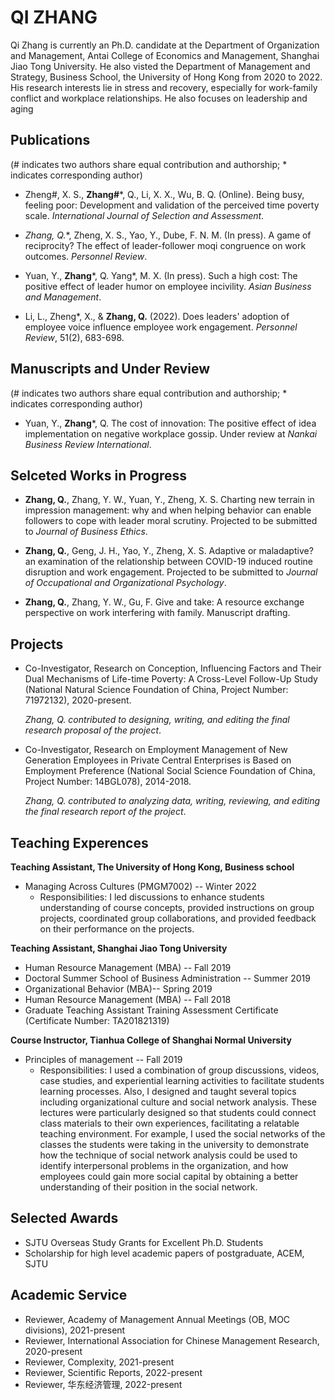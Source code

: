 # QI ZHANG

Qi Zhang is currently an Ph.D. candidate at the Department of Organization and Management, Antai College of Economics and Management, Shanghai Jiao Tong University. He also visted the Department of Management and Strategy, Business School, the University of Hong Kong from 2020 to 2022. His research interests lie in stress and recovery, especially for work-family conflict and workplace relationships. He also focuses on leadership and aging

## Publications

(# indicates two authors share equal contribution and authorship; * indicates corresponding author)

- Zheng#, X. S., **Zhang#***, Q., Li, X. X., Wu, B. Q. (Online). Being busy, feeling poor: Development and validation of the perceived time poverty scale. _International Journal of Selection and Assessment_.

- **Zhang*, Q.**, Zheng, X. S., Yao, Y., Dube, F. N. M. (In press). A game of reciprocity? The effect of leader-follower moqi congruence on work outcomes. _Personnel Review_.

- Yuan, Y., **Zhang***, Q. Yang*, M. X. (In press). Such a high cost: The positive effect of leader humor on employee incivility. _Asian Business and Management_.

- Li, L., Zheng*, X., & **Zhang, Q.** (2022). Does leaders' adoption of employee voice influence employee work engagement. _Personnel Review_, 51(2), 683-698.

## Manuscripts and Under Review

(# indicates two authors share equal contribution and authorship; * indicates corresponding author)

- Yuan, Y., **Zhang***, Q. The cost of innovation: The positive effect of idea implementation on negative workplace gossip. Under review at _Nankai Business Review International_.

## Selceted Works in Progress

- **Zhang, Q.**, Zhang, Y. W., Yuan, Y., Zheng, X. S. Charting new terrain in impression management: why and when helping behavior can enable followers to cope with leader moral scrutiny. Projected to be submitted to _Journal of Business Ethics_.

- **Zhang, Q.**, Geng, J. H., Yao, Y., Zheng, X. S. Adaptive or maladaptive? an examination of the relationship between COVID-19 induced routine disruption and work engagement. Projected to be submitted to _Journal of Occupational and Organizational Psychology_.

- **Zhang, Q.**, Zhang, Y. W., Gu, F. Give and take: A resource exchange perspective on work interfering with family. Manuscript drafting.

## Projects

- Co-Investigator, Research on Conception, Influencing Factors and Their Dual Mechanisms of Life-time Poverty: A Cross-Level Follow-Up Study (National Natural Science Foundation of China, Project Number: 71972132), 2020-present.

  _Zhang, Q. contributed to designing, writing, and editing the final research proposal of the project_.

- Co-Investigator, Research on Employment Management of New Generation Employees in Private Central Enterprises is Based on Employment Preference (National Social Science Foundation of China, Project Number: 14BGL078), 2014-2018.

  _Zhang, Q. contributed to analyzing data, writing, reviewing, and editing the final research report of the project_.

## Teaching Experences

  **Teaching Assistant, The University of Hong Kong, Business school**
  - Managing Across Cultures (PMGM7002) -- Winter 2022
    - Responsibilities: I led discussions to enhance students understanding of course concepts, provided instructions on group projects, coordinated group collaborations, and provided feedback on their performance on the projects.
    
  **Teaching Assistant, Shanghai Jiao Tong University**
  - Human Resource Management (MBA) -- Fall 2019
  - Doctoral Summer School of Business Administration -- Summer 2019
  - Organizational Behavior (MBA)-- Spring 2019
  - Human Resource Management (MBA) -- Fall 2018
  - Graduate Teaching Assistant Training Assessment Certificate (Certificate Number:
TA201821319)

  **Course Instructor, Tianhua College of Shanghai Normal University**
  - Principles of management -- Fall 2019
    - Responsibilities: I used a combination of group discussions, videos, case studies, and experiential learning activities to facilitate students learning processes. Also, I designed and taught several topics including organizational culture and social network analysis. These lectures were particularly designed so that students could connect class materials to their own experiences, facilitating a relatable teaching environment. For example, I used the social networks of the classes the students were taking in the university to demonstrate how the technique of social network analysis could be used to identify interpersonal problems in the organization, and how employees could gain more social capital by obtaining a better understanding of their position in the social network.

## Selected Awards
- SJTU Overseas Study Grants for Excellent Ph.D. Students
- Scholarship for high level academic papers of postgraduate, ACEM, SJTU

## Academic Service
- Reviewer, Academy of Management Annual Meetings (OB, MOC divisions), 2021-present
- Reviewer, International Association for Chinese Management Research, 2020-present
- Reviewer, Complexity, 2021-present
- Reviewer, Scientific Reports, 2022-present
- Reviewer, 华东经济管理, 2022-present

